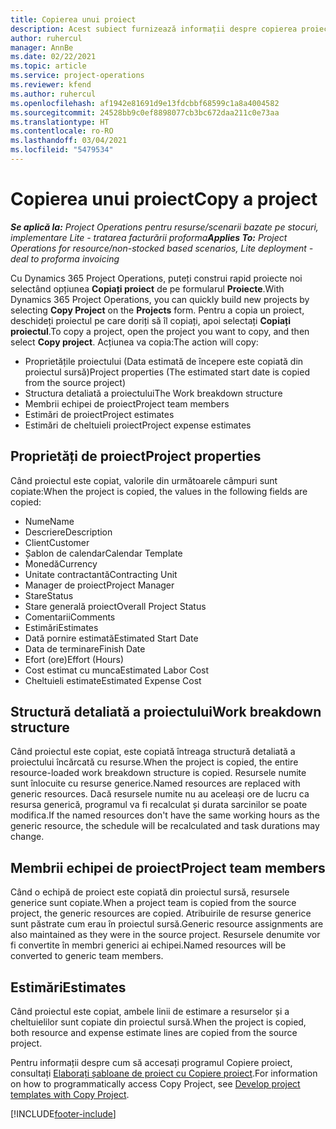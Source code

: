 ```yaml
---
title: Copierea unui proiect
description: Acest subiect furnizează informații despre copierea proiectelor în Dynamics 365 Project Operations.
author: ruhercul
manager: AnnBe
ms.date: 02/22/2021
ms.topic: article
ms.service: project-operations
ms.reviewer: kfend
ms.author: ruhercul
ms.openlocfilehash: af1942e81691d9e13fdcbbf68599c1a8a4004582
ms.sourcegitcommit: 24528bb9c0ef8898077cb3bc672daa211c0e73aa
ms.translationtype: HT
ms.contentlocale: ro-RO
ms.lasthandoff: 03/04/2021
ms.locfileid: "5479534"
---
```

# <a name="copy-a-project"></a><span data-ttu-id="de267-103">Copierea unui proiect</span><span class="sxs-lookup"><span data-stu-id="de267-103">Copy a project</span></span>

<span data-ttu-id="de267-104">_**Se aplică la:** Project Operations pentru resurse/scenarii bazate pe stocuri, implementare Lite - tratarea facturării proforma_</span><span class="sxs-lookup"><span data-stu-id="de267-104">_**Applies To:** Project Operations for resource/non-stocked based scenarios, Lite deployment - deal to proforma invoicing_</span></span>

<span data-ttu-id="de267-105">Cu Dynamics 365 Project Operations, puteți construi rapid proiecte noi selectând opțiunea **Copiați proiect** de pe formularul **Proiecte**.</span><span class="sxs-lookup"><span data-stu-id="de267-105">With Dynamics 365 Project Operations, you can quickly build new projects by selecting **Copy Project** on the **Projects** form.</span></span> <span data-ttu-id="de267-106">Pentru a copia un proiect, deschideți proiectul pe care doriți să îl copiați, apoi selectați **Copiați proiectul**.</span><span class="sxs-lookup"><span data-stu-id="de267-106">To copy a project, open the project you want to copy, and then select **Copy project**.</span></span> <span data-ttu-id="de267-107">Acțiunea va copia:</span><span class="sxs-lookup"><span data-stu-id="de267-107">The action will copy:</span></span>

- <span data-ttu-id="de267-108">Proprietățile proiectului (Data estimată de începere este copiată din proiectul sursă)</span><span class="sxs-lookup"><span data-stu-id="de267-108">Project properties (The estimated start date is copied from the source project)</span></span>
- <span data-ttu-id="de267-109">Structura detaliată a proiectului</span><span class="sxs-lookup"><span data-stu-id="de267-109">The Work breakdown structure</span></span>
- <span data-ttu-id="de267-110">Membrii echipei de proiect</span><span class="sxs-lookup"><span data-stu-id="de267-110">Project team members</span></span>
- <span data-ttu-id="de267-111">Estimări de proiect</span><span class="sxs-lookup"><span data-stu-id="de267-111">Project estimates</span></span>
- <span data-ttu-id="de267-112">Estimări de cheltuieli proiect</span><span class="sxs-lookup"><span data-stu-id="de267-112">Project expense estimates</span></span>

## <a name="project-properties"></a><span data-ttu-id="de267-113">Proprietăți de proiect</span><span class="sxs-lookup"><span data-stu-id="de267-113">Project properties</span></span>

<span data-ttu-id="de267-114">Când proiectul este copiat, valorile din următoarele câmpuri sunt copiate:</span><span class="sxs-lookup"><span data-stu-id="de267-114">When the project is copied, the values in the following fields are copied:</span></span>

- <span data-ttu-id="de267-115">Nume</span><span class="sxs-lookup"><span data-stu-id="de267-115">Name</span></span>
- <span data-ttu-id="de267-116">Descriere</span><span class="sxs-lookup"><span data-stu-id="de267-116">Description</span></span>
- <span data-ttu-id="de267-117">Client</span><span class="sxs-lookup"><span data-stu-id="de267-117">Customer</span></span>
- <span data-ttu-id="de267-118">Șablon de calendar</span><span class="sxs-lookup"><span data-stu-id="de267-118">Calendar Template</span></span>
- <span data-ttu-id="de267-119">Monedă</span><span class="sxs-lookup"><span data-stu-id="de267-119">Currency</span></span>
- <span data-ttu-id="de267-120">Unitate contractantă</span><span class="sxs-lookup"><span data-stu-id="de267-120">Contracting Unit</span></span>
- <span data-ttu-id="de267-121">Manager de proiect</span><span class="sxs-lookup"><span data-stu-id="de267-121">Project Manager</span></span>
- <span data-ttu-id="de267-122">Stare</span><span class="sxs-lookup"><span data-stu-id="de267-122">Status</span></span>
- <span data-ttu-id="de267-123">Stare generală proiect</span><span class="sxs-lookup"><span data-stu-id="de267-123">Overall Project Status</span></span>
- <span data-ttu-id="de267-124">Comentarii</span><span class="sxs-lookup"><span data-stu-id="de267-124">Comments</span></span>
- <span data-ttu-id="de267-125">Estimări</span><span class="sxs-lookup"><span data-stu-id="de267-125">Estimates</span></span>
- <span data-ttu-id="de267-126">Dată pornire estimată</span><span class="sxs-lookup"><span data-stu-id="de267-126">Estimated Start Date</span></span>
- <span data-ttu-id="de267-127">Data de terminare</span><span class="sxs-lookup"><span data-stu-id="de267-127">Finish Date</span></span>
- <span data-ttu-id="de267-128">Efort (ore)</span><span class="sxs-lookup"><span data-stu-id="de267-128">Effort (Hours)</span></span>
- <span data-ttu-id="de267-129">Cost estimat cu munca</span><span class="sxs-lookup"><span data-stu-id="de267-129">Estimated Labor Cost</span></span>
- <span data-ttu-id="de267-130">Cheltuieli estimate</span><span class="sxs-lookup"><span data-stu-id="de267-130">Estimated Expense Cost</span></span>

## <a name="work-breakdown-structure"></a><span data-ttu-id="de267-131">Structură detaliată a proiectului</span><span class="sxs-lookup"><span data-stu-id="de267-131">Work breakdown structure</span></span>

<span data-ttu-id="de267-132">Când proiectul este copiat, este copiată întreaga structură detaliată a proiectului încărcată cu resurse.</span><span class="sxs-lookup"><span data-stu-id="de267-132">When the project is copied, the entire resource-loaded work breakdown structure is copied.</span></span> <span data-ttu-id="de267-133">Resursele numite sunt înlocuite cu resurse generice.</span><span class="sxs-lookup"><span data-stu-id="de267-133">Named resources are replaced with generic resources.</span></span> <span data-ttu-id="de267-134">Dacă resursele numite nu au aceleași ore de lucru ca resursa generică, programul va fi recalculat și durata sarcinilor se poate modifica.</span><span class="sxs-lookup"><span data-stu-id="de267-134">If the named resources don't have the same working hours as the generic resource, the schedule will be recalculated and task durations may change.</span></span>

## <a name="project-team-members"></a><span data-ttu-id="de267-135">Membrii echipei de proiect</span><span class="sxs-lookup"><span data-stu-id="de267-135">Project team members</span></span>

<span data-ttu-id="de267-136">Când o echipă de proiect este copiată din proiectul sursă, resursele generice sunt copiate.</span><span class="sxs-lookup"><span data-stu-id="de267-136">When a project team is copied from the source project, the generic resources are copied.</span></span> <span data-ttu-id="de267-137">Atribuirile de resurse generice sunt păstrate cum erau în proiectul sursă.</span><span class="sxs-lookup"><span data-stu-id="de267-137">Generic resource assignments are also maintained as they were in the source project.</span></span> <span data-ttu-id="de267-138">Resursele denumite vor fi convertite în membri generici ai echipei.</span><span class="sxs-lookup"><span data-stu-id="de267-138">Named resources will be converted to generic team members.</span></span>

## <a name="estimates"></a><span data-ttu-id="de267-139">Estimări</span><span class="sxs-lookup"><span data-stu-id="de267-139">Estimates</span></span>

<span data-ttu-id="de267-140">Când proiectul este copiat, ambele linii de estimare a resurselor și a cheltuielilor sunt copiate din proiectul sursă.</span><span class="sxs-lookup"><span data-stu-id="de267-140">When the project is copied, both resource and expense estimate lines are copied from the source project.</span></span> 

<span data-ttu-id="de267-141">Pentru informații despre cum să accesați programul Copiere proiect, consultați [Elaborați șabloane de proiect cu Copiere proiect](dev-copy-project.md).</span><span class="sxs-lookup"><span data-stu-id="de267-141">For information on how to programmatically access Copy Project, see [Develop project templates with Copy Project](dev-copy-project.md).</span></span>


[!INCLUDE[footer-include](../includes/footer-banner.md)]
